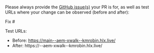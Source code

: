 Please always provide the [GitHub issue(s)](../issues) your PR is for, as well as test URLs where your change can be observed (before and after):

Fix #<gh-issue-id>

Test URLs:
- Before: https://main--aem-xwalk--kmrobin.hlx.live/
- After: https://<branch>--aem-xwalk--kmrobin.hlx.live/

